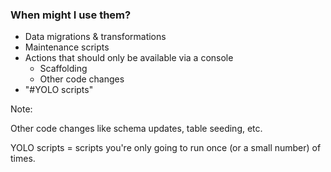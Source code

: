 ###  When might I use them?

* <!-- .element: class="fragment" --> Data migrations & transformations
* <!-- .element: class="fragment" --> Maintenance scripts
* <!-- .element: class="fragment" --> Actions that should only be available via a console
	* Scaffolding
	* Other code changes
* <!-- .element: class="fragment" -->"#YOLO scripts"

Note:

Other code changes like schema updates, table seeding, etc.

YOLO scripts = scripts you're only going to run once (or a small number) of times.
